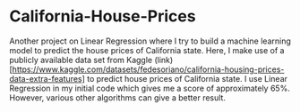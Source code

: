 # California-House-Prices
Another project on Linear Regression where I try to build a machine learning model to predict the house prices of California state.
Here, I make use of a publicly available data set from Kaggle (link)[https://www.kaggle.com/datasets/fedesoriano/california-housing-prices-data-extra-features] to predict house prices of California state.
I use Linear Regression in my initial code which gives me a score of approximately 65%.
However, various other algorithms can give a better result.
